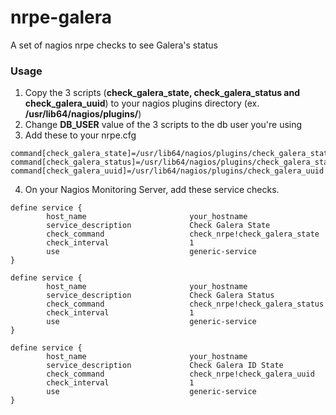 # nrpe-galera
A set of nagios nrpe checks to see Galera's status

### Usage

1. Copy the 3 scripts (**check_galera_state, check_galera_status and check_galera_uuid**) to your nagios plugins directory (ex. **/usr/lib64/nagios/plugins/**)
1. Change **DB_USER** value of the 3 scripts to the db user you're using
2. Add these to your nrpe.cfg
```
command[check_galera_state]=/usr/lib64/nagios/plugins/check_galera_state
command[check_galera_status]=/usr/lib64/nagios/plugins/check_galera_status
command[check_galera_uuid]=/usr/lib64/nagios/plugins/check_galera_uuid

```
4. On your Nagios Monitoring Server, add these service checks.
```
define service {
        host_name                       your_hostname
        service_description             Check Galera State
        check_command                   check_nrpe!check_galera_state
        check_interval                  1
        use                             generic-service
}

define service {
        host_name                       your_hostname
        service_description             Check Galera Status
        check_command                   check_nrpe!check_galera_status
        check_interval                  1
        use                             generic-service
}

define service {
        host_name                       your_hostname
        service_description             Check Galera ID State
        check_command                   check_nrpe!check_galera_uuid
        check_interval                  1
        use                             generic-service
}

```



